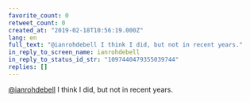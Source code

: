 ```yaml
---
favorite_count: 0
retweet_count: 0
created_at: "2019-02-18T10:56:19.000Z"
lang: en
full_text: "@ianrohdebell I think I did, but not in recent years."
in_reply_to_screen_name: ianrohdebell
in_reply_to_status_id_str: "1097440479355039744"
replies: []
---
```


[@ianrohdebell](https://twitter.com/ianrohdebell) I think I did, but not in
recent years.
